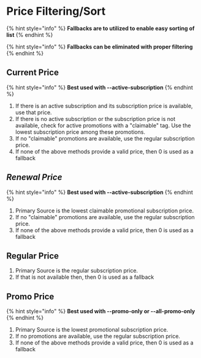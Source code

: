 # Price Filtering/Sort

{% hint style="info" %}
**Fallbacks are to utilized to enable easy sorting of list**
{% endhint %}

{% hint style="info" %}
**Fallbacks can be eliminated with proper filtering**
{% endhint %}

## Current Price

{% hint style="info" %}
**Best used with    --active-subscription**
{% endhint %}

1. If there is an active subscription and its subscription price is available, use that price.
2. If there is no active subscription or the subscription price is not available, check for active promotions with a "claimable" tag. Use the lowest subscription price among these promotions.
3. If no "claimable" promotions are available, use the regular subscription price.
4. If none of the above methods provide a valid price, then 0 is used as a fallback

## _Renewal Price_

{% hint style="info" %}
**Best used with    --active-subscription**
{% endhint %}

1. Primary Source is the lowest claimable promotional subscription price.
2. If no "claimable" promotions are available, use the regular subscription price.
3. If none of the above methods provide a valid price, then 0 is used as a fallback

## Regular Price

1. Primary Source is the regular subscription price.
2. If that is not available then, then 0 is used as a fallback

## Promo Price

{% hint style="info" %}
**Best used with  --promo-only  or --all-promo-only**
{% endhint %}

1. Primary Source is the lowest promotional subscription price.
2. If no promotions are available, use the regular subscription price.
3. If none of the above methods provide a valid price, then 0 is used as a fallback

